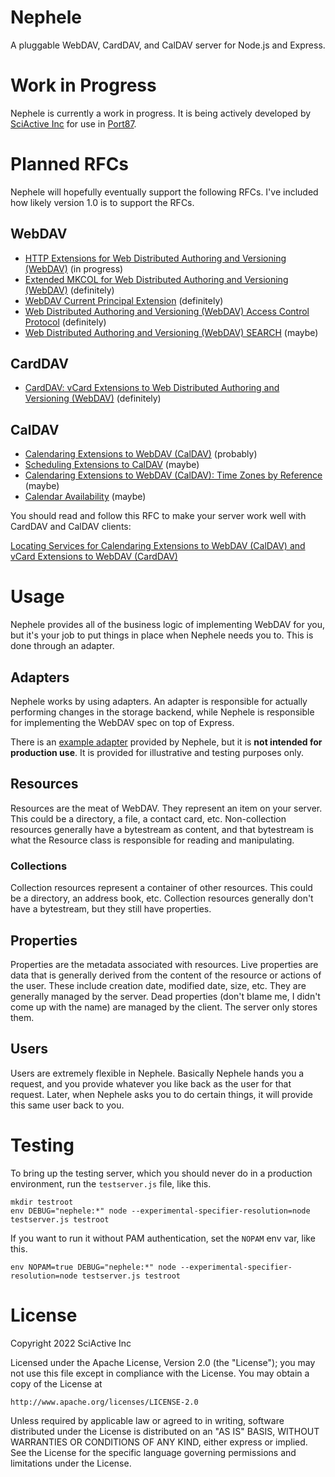 # Nephele

A pluggable WebDAV, CardDAV, and CalDAV server for Node.js and Express.

# Work in Progress

Nephele is currently a work in progress. It is being actively developed by [SciActive Inc](https://sciactive.com/) for use in [Port87](https://port87.com/).

# Planned RFCs

Nephele will hopefully eventually support the following RFCs. I've included how likely version 1.0 is to support the RFCs.

## WebDAV

- [HTTP Extensions for Web Distributed Authoring and Versioning (WebDAV)](https://datatracker.ietf.org/doc/html/rfc4918) (in progress)
- [Extended MKCOL for Web Distributed Authoring and Versioning (WebDAV)](https://datatracker.ietf.org/doc/html/rfc5689) (definitely)
- [WebDAV Current Principal Extension](https://datatracker.ietf.org/doc/html/rfc5397) (definitely)
- [Web Distributed Authoring and Versioning (WebDAV) Access Control Protocol](https://datatracker.ietf.org/doc/html/rfc3744) (definitely)
- [Web Distributed Authoring and Versioning (WebDAV) SEARCH](https://datatracker.ietf.org/doc/html/rfc5323) (maybe)

## CardDAV

- [CardDAV: vCard Extensions to Web Distributed Authoring and Versioning (WebDAV)](https://datatracker.ietf.org/doc/html/rfc6352) (definitely)

## CalDAV

- [Calendaring Extensions to WebDAV (CalDAV)](https://datatracker.ietf.org/doc/html/rfc4791) (probably)
- [Scheduling Extensions to CalDAV](https://datatracker.ietf.org/doc/html/rfc6638) (maybe)
- [Calendaring Extensions to WebDAV (CalDAV): Time Zones by Reference](https://datatracker.ietf.org/doc/html/rfc7809) (maybe)
- [Calendar Availability](https://datatracker.ietf.org/doc/html/rfc7953) (maybe)

You should read and follow this RFC to make your server work well with CardDAV and CalDAV clients:

[Locating Services for Calendaring Extensions to WebDAV (CalDAV) and vCard Extensions to WebDAV (CardDAV)](https://datatracker.ietf.org/doc/html/rfc6764)

# Usage

Nephele provides all of the business logic of implementing WebDAV for you, but it's your job to put things in place when Nephele needs you to. This is done through an adapter.

## Adapters

Nephele works by using adapters. An adapter is responsible for actually performing changes in the storage backend, while Nephele is responsible for implementing the WebDAV spec on top of Express.

There is an [example adapter](src/FileSystemAdapter/) provided by Nephele, but it is **not intended for production use**. It is provided for illustrative and testing purposes only.

## Resources

Resources are the meat of WebDAV. They represent an item on your server. This could be a directory, a file, a contact card, etc. Non-collection resources generally have a bytestream as content, and that bytestream is what the Resource class is responsible for reading and manipulating.

### Collections

Collection resources represent a container of other resources. This could be a directory, an address book, etc. Collection resources generally don't have a bytestream, but they still have properties.

## Properties

Properties are the metadata associated with resources. Live properties are data that is generally derived from the content of the resource or actions of the user. These include creation date, modified date, size, etc. They are generally managed by the server. Dead properties (don't blame me, I didn't come up with the name) are managed by the client. The server only stores them.

## Users

Users are extremely flexible in Nephele. Basically Nephele hands you a request, and you provide whatever you like back as the user for that request. Later, when Nephele asks you to do certain things, it will provide this same user back to you.

# Testing

To bring up the testing server, which you should never do in a production environment, run the `testserver.js` file, like this.

```
mkdir testroot
env DEBUG="nephele:*" node --experimental-specifier-resolution=node testserver.js testroot
```

If you want to run it without PAM authentication, set the `NOPAM` env var, like this.

```
env NOPAM=true DEBUG="nephele:*" node --experimental-specifier-resolution=node testserver.js testroot
```

# License

Copyright 2022 SciActive Inc

Licensed under the Apache License, Version 2.0 (the "License");
you may not use this file except in compliance with the License.
You may obtain a copy of the License at

    http://www.apache.org/licenses/LICENSE-2.0

Unless required by applicable law or agreed to in writing, software
distributed under the License is distributed on an "AS IS" BASIS,
WITHOUT WARRANTIES OR CONDITIONS OF ANY KIND, either express or implied.
See the License for the specific language governing permissions and
limitations under the License.
